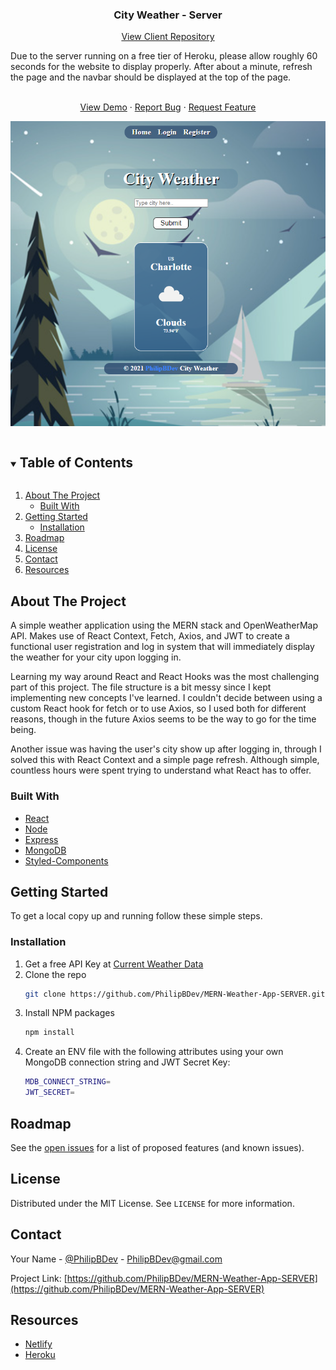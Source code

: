   <h3 align="center">City Weather - Server</h3>
    <p align="center">
<a href="https://github.com/PhilipBDev/MERN-Weather-App-CLIENT">View Client Repository</a>
</p>

<p>
Due to the server running on a free tier of Heroku, please allow roughly 60 seconds for the website to display properly. After about a minute, refresh the page and the navbar should be displayed at the top of the page.
</p>

  <p align="center">
    <br />
    <a href="https://city-weather-app-1.netlify.app/">View Demo</a>
    ·
    <a href="https://github.com/PhilipBDev/MERN-Weather-App-SERVER/issues">Report Bug</a>
    ·
    <a href="https://github.com/PhilipBDev/MERN-Weather-App-SERVER/issues">Request Feature</a>
    </p>

<p align="center">
  <a href="https://city-weather-app-1.netlify.app/">
    <img src="images/preview.png">
  </a>
</p>

<!-- TABLE OF CONTENTS -->
<details open="open">
  <summary><h2 style="display: inline-block">Table of Contents</h2></summary>
  <ol>
    <li>
      <a href="#about-the-project">About The Project</a>
      <ul>
        <li><a href="#built-with">Built With</a></li>
      </ul>
    </li>
    <li>
      <a href="#getting-started">Getting Started</a>
      <ul>
        <li><a href="#installation">Installation</a></li>
      </ul>
    </li>
    <li><a href="#roadmap">Roadmap</a></li>
    <li><a href="#license">License</a></li>
    <li><a href="#contact">Contact</a></li>
    <li><a href="#resources">Resources</a></li>
  </ol>
</details>

<!-- ABOUT THE PROJECT -->

## About The Project

A simple weather application using the MERN stack and OpenWeatherMap API. Makes use of React Context, Fetch, Axios, and JWT to create a functional user registration and log in system that will immediately display the weather for your city upon logging in.

Learning my way around React and React Hooks was the most challenging part of this project. The file structure is a bit messy since I kept implementing new concepts I've learned. I couldn't decide between using a custom React hook for fetch or to use Axios, so I used both for different reasons, though in the future Axios seems to be the way to go for the time being.

Another issue was having the user's city show up after logging in, through I solved this with React Context and a simple page refresh. Although simple, countless hours were spent trying to understand what React has to offer.

### Built With

- [React](https://reactjs.org/)
- [Node](https://nodejs.org/en/)
- [Express](https://expressjs.com/)
- [MongoDB](https://www.mongodb.com/)
- [Styled-Components](https://styled-components.com/)

<!-- GETTING STARTED -->

## Getting Started

To get a local copy up and running follow these simple steps.

### Installation

1. Get a free API Key at [Current Weather Data](https://openweathermap.org/api)
2. Clone the repo
   ```sh
   git clone https://github.com/PhilipBDev/MERN-Weather-App-SERVER.git
   ```
3. Install NPM packages
   ```sh
   npm install
   ```
4. Create an ENV file with the following attributes using your own MongoDB connection string and JWT Secret Key:
   ```sh
   MDB_CONNECT_STRING=
   JWT_SECRET=
   ```

<!-- ROADMAP -->

## Roadmap

See the [open issues](https://github.com/PhilipBDev/MERN-Weather-App-SERVER/issues) for a list of proposed features (and known issues).

<!-- LICENSE -->

## License

Distributed under the MIT License. See `LICENSE` for more information.

<!-- CONTACT -->

## Contact

Your Name - [@PhilipBDev](https://twitter.com/PhilipBDev) - PhilipBDev@gmail.com

Project Link: [https://github.com/PhilipBDev/MERN-Weather-App-SERVER](https://github.com/PhilipBDev/MERN-Weather-App-SERVER)

<!-- RESOURCES -->

## Resources

- [Netlify](https://www.netlify.com/)
- [Heroku](https://www.heroku.com/)
